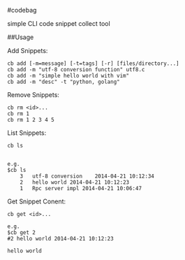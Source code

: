 #codebag

simple CLI code snippet collect tool

##Usage

Add Snippets:

    cb add [-m=message] [-t=tags] [-r] [files/directory...]
    cb add -m "utf-8 conversion function" utf8.c
    cb add -m "simple hello world with vim"
    cb add -m "desc" -t "python, golang"
    
Remove Snippets:

    cb rm <id>...
    cb rm 1
    cb rm 1 2 3 4 5

List Snippets:

    cb ls


    e.g.
    $cb ls  
      	3	utf-8 conversion	2014-04-21 10:12:34	
      	2	hello world	2014-04-21 10:12:23	
      	1	Rpc server impl	2014-04-21 10:06:47
    
Get Snippet Conent:
    
    cb get <id>...
    
    e.g.
    $cb get 2
    #2 hello world 2014-04-21 10:12:23 
    
    hello world

